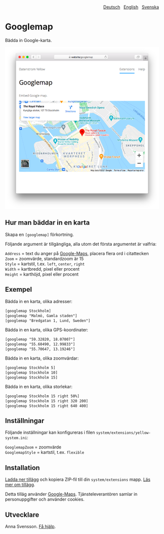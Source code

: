 <p align="right"><a href="README-de.md">Deutsch</a> &nbsp; <a href="README.md">English</a> &nbsp; <a href="README-sv.md">Svenska</a></p>

# Googlemap 

Bädda in Google-karta.

<p align="center"><img src="googlemap-screenshot.png?raw=true" alt="Skärmdump"></p>

## Hur man bäddar in en karta

Skapa en `[googlemap]` förkortning.

Följande argument är tillgängliga, alla utom det första argumentet är valfria:

`Address` = text du anger på [Google-Maps](https://maps.google.com/), placera flera ord i citattecken  
`Zoom` = zoomvärde, standardzoom är 15  
`Style` = kartstil, t.ex. `left`, `center`, `right`  
`Width` = kartbredd, pixel eller procent  
`Height` = karthöjd, pixel eller procent  

## Exempel

Bädda in en karta, olika adresser:

    [googlemap Stockholm]
    [googlemap "Malmö, Gamla staden"]
    [googlemap "Bredgatan 1, Lund, Sweden"]

Bädda in en karta, olika GPS-koordinater:

    [googlemap "59.32820, 18.07007"]
    [googlemap "55.60490, 12.99833"]
    [googlemap "55.70647, 13.19246"]

Bädda in en karta, olika zoomvärdar:

    [googlemap Stockholm 5]
    [googlemap Stockholm 10]
    [googlemap Stockholm 15]

Bädda in en karta, olika storlekar:

    [googlemap Stockholm 15 right 50%]
    [googlemap Stockholm 15 right 320 200]
    [googlemap Stockholm 15 right 640 400]

## Inställningar

Följande inställningar kan konfigureras i filen `system/extensions/yellow-system.ini`:

`GooglemapZoom` = zoomvärde  
`GooglemapStyle` = kartstil, t.ex. `flexible`  

## Installation

[Ladda ner tillägg](https://github.com/annaesvensson/yellow-googlemap/archive/main.zip) och kopiera ZIP-fil till din `system/extensions` mapp. [Läs mer om tillägg](https://github.com/annaesvensson/yellow-update/tree/main/README-sv.md).

Detta tilläg använder [Google-Maps](https://maps.google.com/). Tjänsteleverantören samlar in personuppgifter och använder cookies.

## Utvecklare

Anna Svensson. [Få hjälp](https://datenstrom.se/sv/yellow/help/).
